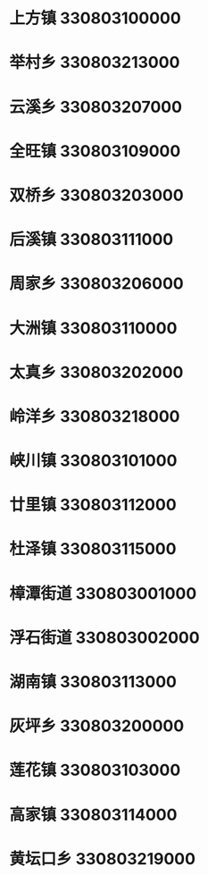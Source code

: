 # 上方镇 330803100000
# 举村乡 330803213000
# 云溪乡 330803207000
# 全旺镇 330803109000
# 双桥乡 330803203000
# 后溪镇 330803111000
# 周家乡 330803206000
# 大洲镇 330803110000
# 太真乡 330803202000
# 岭洋乡 330803218000
# 峡川镇 330803101000
# 廿里镇 330803112000
# 杜泽镇 330803115000
# 樟潭街道 330803001000
# 浮石街道 330803002000
# 湖南镇 330803113000
# 灰坪乡 330803200000
# 莲花镇 330803103000
# 高家镇 330803114000
# 黄坛口乡 330803219000
